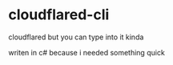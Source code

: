 # cloudflared-cli
cloudflared but you can type into it kinda

writen in c# because i needed something quick
